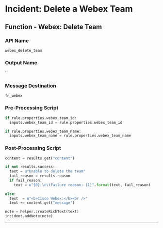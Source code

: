 <!--
    DO NOT MANUALLY EDIT THIS FILE
    THIS FILE IS AUTOMATICALLY GENERATED WITH resilient-sdk codegen
-->

# Incident: Delete a Webex Team

## Function - Webex: Delete Team

### API Name
`webex_delete_team`

### Output Name
``

### Message Destination
`fn_webex`

### Pre-Processing Script
```python
if rule.properties.webex_team_id:
  inputs.webex_team_id = rule.properties.webex_team_id

if rule.properties.webex_team_name:
  inputs.webex_team_name = rule.properties.webex_team_name
```

### Post-Processing Script
```python
content = results.get("content")

if not results.success:
  text = u"Unable to delete the team"
  fail_reason = results.reason
  if fail_reason:
    text = u"{0}:\n\tFailure reason: {1}".format(text, fail_reason)
    
else:
  text  = u"<b>Cisco Webex:</b><br />"
  text += content.get("message")

note = helper.createRichText(text)
incident.addNote(note)
```

---

